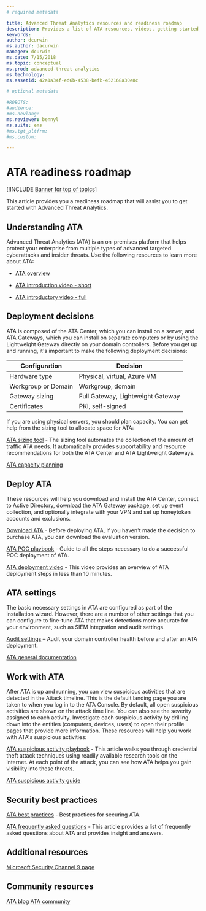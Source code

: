 ```yaml
---
# required metadata

title: Advanced Threat Analytics resources and readiness roadmap
description: Provides a list of ATA resources, videos, getting started, deployment and readiness roadmap links.
keywords:
author: dcurwin
ms.author: dacurwin
manager: dcurwin
ms.date: 7/15/2018
ms.topic: conceptual
ms.prod: advanced-threat-analytics
ms.technology:
ms.assetid: 42a1a34f-ed6b-4538-befb-452168a30e8c

# optional metadata

#ROBOTS:
#audience:
#ms.devlang:
ms.reviewer: bennyl
ms.suite: ems
#ms.tgt_pltfrm:
#ms.custom:

---
```


# ATA readiness roadmap

[!INCLUDE [Banner for top of topics](includes/banner.md)]

This article provides you a readiness roadmap that will assist you to get started with Advanced Threat Analytics.

## Understanding ATA

Advanced Threat Analytics (ATA) is an on-premises platform that helps protect your enterprise from multiple types of advanced targeted cyberattacks and insider threats. Use the following resources to learn more about ATA:

- [ATA overview](what-is-ata.md)

- [ATA introduction video - short](https://aka.ms/ATAShort)

- [ATA introductory video - full](https://aka.ms/ATAVideo)

## Deployment decisions

ATA is composed of the ATA Center, which you can install on a server, and ATA Gateways, which you can install on separate computers or by using the Lightweight Gateway directly on your domain controllers. Before you get up and running, it's important to make the following deployment decisions:

|Configuration | Decision |
|----|----|
|Hardware type|Physical, virtual, Azure VM|
|Workgroup or Domain|Workgroup, domain|
|Gateway sizing|Full Gateway, Lightweight Gateway|
|Certificates|PKI, self-signed|

If you are using physical servers, you should plan capacity. You can get help from the sizing tool to allocate space for ATA:

[ATA sizing tool](ata-capacity-planning.md) - The sizing tool automates the collection of the amount of traffic ATA needs. It automatically provides supportability and resource recommendations for both the ATA Center and ATA Lightweight Gateways.

[ATA capacity planning](ata-capacity-planning.md)

## Deploy ATA

These resources will help you download and install the ATA Center, connect to Active Directory, download the ATA Gateway package, set up event collection, and optionally integrate with your VPN and set up honeytoken accounts and exclusions.

[Download ATA](https://aka.ms/ataeval) - Before deploying ATA, if you haven't made the decision to purchase ATA, you can download the evaluation version.

[ATA POC playbook](/samples/browse/?redirectedfrom=TechNet-Gallery) - Guide to all the steps necessary to do a successful POC deployment of ATA.

[ATA deployment video](https://channel9.msdn.com/Shows/Microsoft-Security/Overview-of-ATA-Deployment-in-10-Minutes) - This video provides an overview of ATA deployment steps in less than 10 minutes.

## ATA settings

The basic necessary settings in ATA are configured as part of the installation wizard. However, there are a number of other settings that you can configure to fine-tune ATA that makes detections more accurate for your environment, such as SIEM integration and audit settings.

[Audit settings](https://ciberesponce.com/azure-atp-advanced-audit-policies/) – Audit your domain controller health before and after an ATA deployment.

[ATA general documentation](index.yml)

## Work with ATA

After ATA is up and running, you can view suspicious activities that are detected in the Attack timeline. This is the default landing page you are taken to when you log in to the ATA Console. By default, all open suspicious activities are shown on the attack time line. You can also see the severity assigned to each activity. Investigate each suspicious activity by drilling down into the entities (computers, devices, users) to open their profile pages that provide more information. These resources will help you work with ATA's suspicious activities:

[ATA suspicious activity playbook](/samples/browse/?redirectedfrom=TechNet-Gallery) - This article walks you through credential theft attack techniques using readily available research tools on the internet. At each point of the attack, you can see how ATA helps you gain visibility into these threats.

[ATA suspicious activity guide](suspicious-activity-guide.md)

## Security best practices

[ATA best practices](https://aka.ms/atasecbestpractices) - Best practices for securing ATA.

[ATA frequently asked questions](ata-technical-faq.yml) - This article provides a list of frequently asked questions about ATA and provides insight and answers.

## Additional resources

[Microsoft Security Channel 9 page](https://channel9.msdn.com/Shows/Microsoft-Security/)

## Community resources

[ATA blog](https://aka.ms/ATABlog)
[ATA community](https://aka.ms/ATACommunity)

